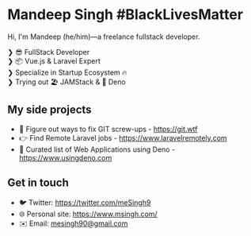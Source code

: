 # Mandeep Singh #BlackLivesMatter
Hi, I'm Mandeep (he/him)—a freelance fullstack developer.

❯ 😎 FullStack Developer<br>
❯ 📦 Vue.js & Laravel Expert<br>
❯ Specialize in Startup Ecosystem 🔥<br>
❯ Trying out 🏖 JAMStack & 🦕 Deno<br>

## My side projects
- 💩 Figure out ways to fix GIT screw-ups - https://git.wtf
- 👉 Find Remote Laravel jobs - https://www.laravelremotely.com
- 🦕 Curated list of Web Applications using Deno - https://www.usingdeno.com

## Get in touch
- 🐦 Twitter: https://twitter.com/meSingh9
- 🌐 Personal site: https://www.msingh.com/
- ✉️ Email: mesingh90@gmail.com
